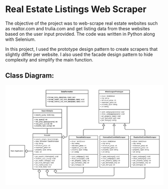 # Real Estate Listings Web Scraper

The objective of the project was to web-scrape real estate websites such as realtor.com and trulia.com and get listing data from these websites based on the user input provided. The code was written in Python along with Selenium.

In this project, I used the prototype design pattern to create scrapers that slightly differ per website. I also used the facade design pattern to hide complexity and simplify the main function.

## Class Diagram:
![alt text](UMLDiagram.png)

